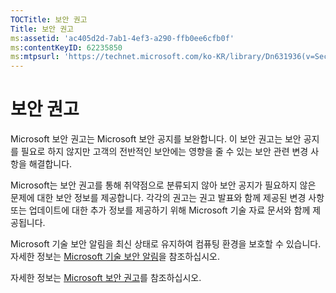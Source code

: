```yaml
---
TOCTitle: 보안 권고
Title: 보안 권고
ms:assetid: 'ac405d2d-7ab1-4ef3-a290-ffb0ee6cfb0f'
ms:contentKeyID: 62235850
ms:mtpsurl: 'https://technet.microsoft.com/ko-KR/library/Dn631936(v=Security.10)'
---
```


보안 권고
=========

Microsoft 보안 권고는 Microsoft 보안 공지를 보완합니다. 이 보안 권고는 보안 공지를 필요로 하지 않지만 고객의 전반적인 보안에는 영향을 줄 수 있는 보안 관련 변경 사항을 해결합니다.

Microsoft는 보안 권고를 통해 취약점으로 분류되지 않아 보안 공지가 필요하지 않은 문제에 대한 보안 정보를 제공합니다. 각각의 권고는 권고 발표와 함께 제공된 변경 사항 또는 업데이트에 대한 추가 정보를 제공하기 위해 Microsoft 기술 자료 문서와 함께 제공됩니다.

Microsoft 기술 보안 알림을 최신 상태로 유지하여 컴퓨팅 환경을 보호할 수 있습니다. 자세한 정보는 [Microsoft 기술 보안 알림](https://technet.microsoft.com/security/dd252948)을 참조하십시오.

자세한 정보는 [Microsoft 보안 권고](https://technet.microsoft.com/security/advisory)를 참조하십시오.
